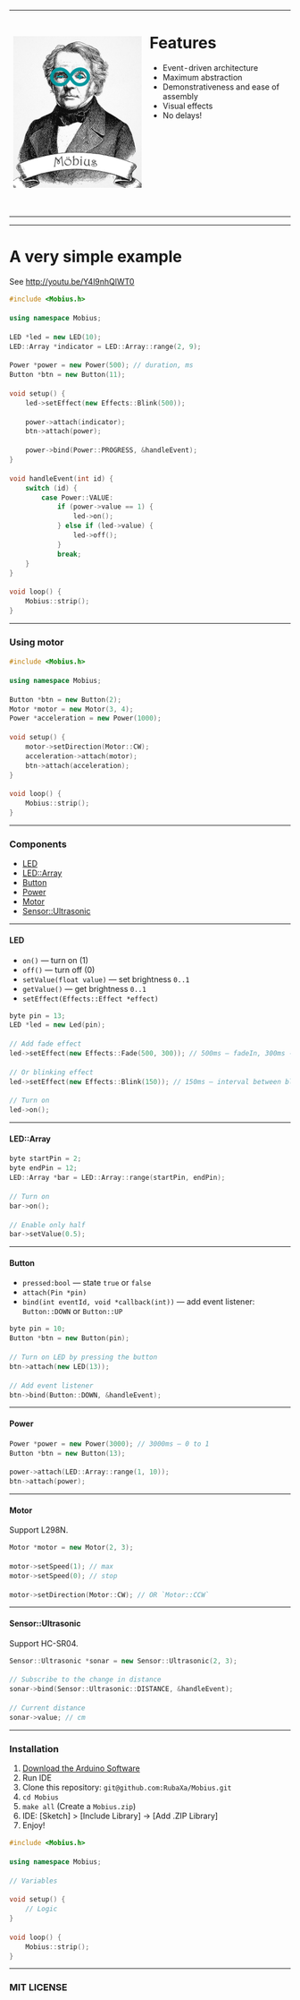 <table>
<tr>
	<td><img src="st/logo.png" width="360" alt="Möbius"/></td>
	<td>
		<h1>Features</h1>
		<ul>
			<li>Event-driven architecture</li>
			<li>Maximum abstraction</li>
			<li>Demonstrativeness and ease of assembly</li>
			<li>Visual effects</li>
			<li>No delays!</li>
		</ul>
		<p>&nbsp;</p>
		<p>&nbsp;</p>
		<p>&nbsp;</p>
		<p>&nbsp;</p>
		<p>&nbsp;</p>
	</td>
</tr>
</table>


---


<a name="example"></a>
A very simple example
=====================

See http://youtu.be/Y4l9nhQlWT0

```c++
#include <Mobius.h>

using namespace Mobius;

LED *led = new LED(10);
LED::Array *indicator = LED::Array::range(2, 9);

Power *power = new Power(500); // duration, ms
Button *btn = new Button(11);

void setup() {
	led->setEffect(new Effects::Blink(500));

	power->attach(indicator);
	btn->attach(power);

	power->bind(Power::PROGRESS, &handleEvent);
}

void handleEvent(int id) {
	switch (id) {
		case Power::VALUE:
			if (power->value == 1) {
				led->on();
			} else if (led->value) {
				led->off();
			}
			break;
	}
}

void loop() {
	Mobius::strip();
}
```


---


### Using motor

```c++
#include <Mobius.h>

using namespace Mobius;

Button *btn = new Button(2);
Motor *motor = new Motor(3, 4);
Power *acceleration = new Power(1000);

void setup() {
	motor->setDirection(Motor::CW);
	acceleration->attach(motor);
	btn->attach(acceleration);
}

void loop() {
	Mobius::strip();
}
```


---


### Сomponents

 * [LED](#LED)
 * [LED::Array](#LEDArray)
 * [Button](#Button)
 * [Power](#Power)
 * [Motor](#Motor)
 * [Sensor::Ultrasonic](#SensorUltrasonic)


---


<a name="LED"></a>
#### LED

 * `on()` — turn on (1)
 * `off()` — turn off (0)
 * `setValue(float value)` — set brightness `0..1`
 * `getValue()` —  get brightness `0..1`
 * `setEffect(Effects::Effect *effect)`

```c++
byte pin = 13;
LED *led = new Led(pin);

// Add fade effect
led->setEffect(new Effects::Fade(500, 300)); // 500ms — fadeIn, 300ms - fadeOut

// Or blinking effect
led->setEffect(new Effects::Blink(150)); // 150ms — interval between blinks

// Turn on
led->on();
```


---


<a name="LEDArray"></a>
#### LED::Array

```c++
byte startPin = 2;
byte endPin = 12;
LED::Array *bar = LED::Array::range(startPin, endPin);

// Turn on
bar->on();

// Enable only half
bar->setValue(0.5);
```


---


<a name="Button"></a>
#### Button

 * `pressed:bool` — state `true` or `false`
 * `attach(Pin *pin)`
 * `bind(int eventId, void *callback(int))` — add event listener: `Button::DOWN` or `Button::UP`

```c++
byte pin = 10;
Button *btn = new Button(pin);

// Turn on LED by pressing the button
btn->attach(new LED(13));

// Add event listener
btn->bind(Button::DOWN, &handleEvent);
```

---


<a name="Power"></a>
#### Power

```c++
Power *power = new Power(3000); // 3000ms — 0 to 1
Button *btn = new Button(13);

power->attach(LED::Array::range(1, 10));
btn->attach(power);
```


---


<a name="Motor"></a>
#### Motor
Support L298N.

```c++
Motor *motor = new Motor(2, 3);

motor->setSpeed(1); // max
motor->setSpeed(0); // stop

motor->setDirection(Motor::CW); // OR `Motor::CCW`
```


---


<a name="SensorUltrasonic"></a>
#### Sensor::Ultrasonic
Support HC-SR04.

```c++
Sensor::Ultrasonic *sonar = new Sensor::Ultrasonic(2, 3);

// Subscribe to the change in distance
sonar->bind(Sensor::Ultrasonic::DISTANCE, &handleEvent);

// Current distance
sonar->value; // cm
```


---


### Installation
 1. [Download the Arduino Software](http://www.arduino.cc/en/Main/Software)
 2. Run IDE
 3. Clone this repository: `git@github.com:RubaXa/Mobius.git`
 4. `cd Mobius`
 5. `make all` (Create a `Mobius.zip`)
 6. IDE: [Sketch] > [Include Library] -> [Add .ZIP Library]
 7. Enjoy!


```c++
#include <Mobius.h>

using namespace Mobius;

// Variables

void setup() {
	// Logic
}

void loop() {
	Mobius::strip();
}
```


---


### MIT LICENSE
